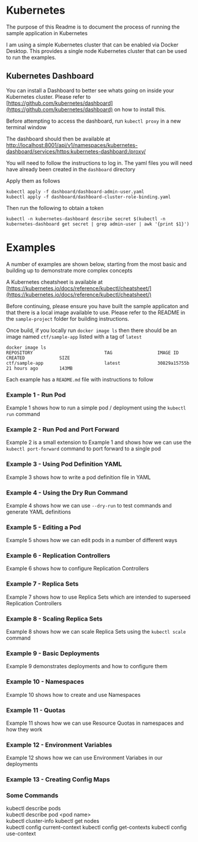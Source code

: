 # Kubernetes

The purpose of this Readme is to document the process of running the sample application in Kubernetes

I am using a simple Kubernetes cluster that can be enabled via Docker Desktop. This provides a single node Kubernetes cluster that can be used to run the examples.

## Kubernetes Dashboard

You can install a Dashboard to better see whats going on inside your Kubernetes cluster. Please refer to [https://github.com/kubernetes/dashboard](https://github.com/kubernetes/dashboard) on how to install this.

Before attempting to access the dashboard, run `kubectl proxy` in a new terminal window

The dashboard should then be available at [http://localhost:8001/api/v1/namespaces/kubernetes-dashboard/services/https:kubernetes-dashboard:/proxy/](http://localhost:8001/api/v1/namespaces/kubernetes-dashboard/services/https:kubernetes-dashboard:/proxy/)

You will need to follow the instructions to log in. The yaml files you will need have already been created in the `dashboard` directory

Apply them as follows

```
kubectl apply -f dashboard/dashboard-admin-user.yaml
kubectl apply -f dashboard/dashboard-cluster-role-binding.yaml
```

Then run the following to obtain a token

`kubectl -n kubernetes-dashboard describe secret $(kubectl -n kubernetes-dashboard get secret | grep admin-user | awk '{print $1}')`

# Examples

A number of examples are shown below, starting from the most basic and building up to demonstrate more complex concepts

A Kubernetes cheatsheet is available at [https://kubernetes.io/docs/reference/kubectl/cheatsheet/](https://kubernetes.io/docs/reference/kubectl/cheatsheet/)

Before continuing, please ensure you have built the sample applicaton and that there is a local image available to use. Please refer to the README in the `sample-project` folder for building instructions. 

Once build, if you locally run `docker image ls` then there should be an image named `ctf/sample-app` listed with a tag of `latest`

```
docker image ls
REPOSITORY                           TAG                 IMAGE ID            CREATED             SIZE
ctf/sample-app                       latest              30829a15755b        21 hours ago        143MB
```

Each example has a `README.md` file with instructions to follow

### Example 1 - Run Pod
Example 1 shows how to run a simple pod / deployment using the `kubectl run` command

### Example 2 - Run Pod and Port Forward
Example 2 is a small extension to Example 1 and shows how we can use the `kubectl port-forward` command to port forward to a single pod

### Example 3 - Using Pod Definition YAML 
Example 3 shows how to write a pod definition file in YAML

### Example 4 - Using the Dry Run Command
Example 4 shows how we can use `--dry-run` to test commands and generate YAML definitions

### Example 5 - Editing a Pod
Example 5 shows how we can edit pods in a number of different ways

### Example 6 - Replication Controllers
Example 6 shows how to configure Replication Controllers

### Example 7 - Replica Sets
Example 7 shows how to use Replica Sets which are intended to superseed Replication Controllers

### Example 8 - Scaling Replica Sets
Example 8 shows how we can scale Replica Sets using the `kubectl scale` command

### Example 9 - Basic Deployments
Example 9 demonstrates deployments and how to configure them

### Example 10 - Namespaces
Example 10 shows how to create and use Namespaces

### Example 11 - Quotas
Example 11 shows how we can use Resource Quotas in namespaces and how they work

### Example 12 - Environment Variables
Example 12 shows how we can use Environment Variabes in our deployments

### Example 13 - Creating Config Maps

### Some Commands
kubectl describe pods  
kubectl describe pod \<pod name\>    
kubectl cluster-info
kubectl get nodes  
kubectl config current-context
kubectl config get-contexts
kubectl config use-context 
